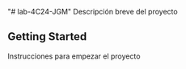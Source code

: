 "# lab-4C24-JGM" 
Descripción breve del proyecto

## Getting Started

Instrucciones para empezar el proyecto

